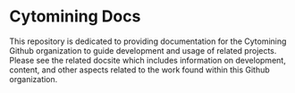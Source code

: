 # Cytomining Docs

This repository is dedicated to providing documentation for the Cytomining Github organization to guide development and usage of related projects. Please see the related docsite which includes information on development, content, and other aspects related to the work found within this Github organization.
